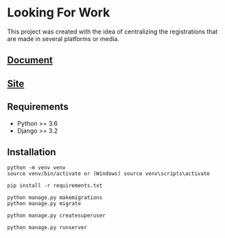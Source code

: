 # Looking For Work

This project was created with the idea of centralizing the registrations that are made in several platforms or media.

## [Document](https://docs.google.com/document/d/18h4D6WUPSBONAcJbwqG_C5Qn1sz9_37yDYPu-3hkyLI/edit?usp=sharing)
## [Site](https://lookingforwork.onrender.com/) 

## Requirements

- Python >= 3.6
- Django >= 3.2

## Installation

    python -m venv venv
    source venv/bin/activate or (Windows) source venv\scripts\activate

    pip install -r requirements.txt

    python manage.py makemigrations
    python manage.py migrate

    python manage.py createsuperuser 

    python manage.py runserver

